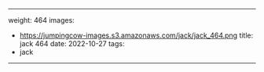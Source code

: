 
---
weight: 464
images:
- https://jumpingcow-images.s3.amazonaws.com/jack/jack_464.png
title: jack 464
date: 2022-10-27
tags:
- jack
---
